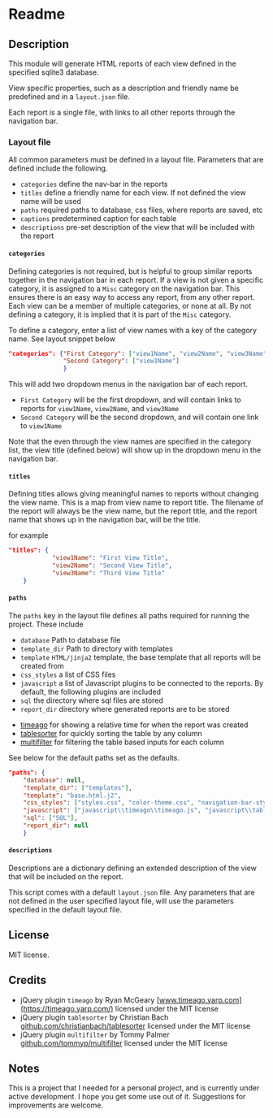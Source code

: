 Readme
=======

## Description
This module will generate HTML reports of each view defined in the specified sqlite3 database.

View specific properties, such as a description and friendly name be predefined and in a
`layout.json` file.

Each report is a single file, with links to all other reports through the navigation bar.

### Layout file
All common parameters must be defined in a layout file. Parameters that are defined include the
following.

 - `categories` define the nav-bar in the reports
 - `titles` define a friendly name for each view. If not defined the view name will be used
 - `paths` required paths to database, css files, where reports are saved, etc
 - `captions` predetermined caption for each table
 - `descriptions` pre-set description of the view that will be included with the report

#### `categories`
Defining categories is not required, but is helpful to group similar reports together in the
navigation bar in each report. If a view is not given a specific category, it is assigned to a
`Misc` category on the navigation bar. This ensures there is an easy way to access any report, from
any other report. Each view can be a member of multiple categories, or none at all. By not defining
a category, it is implied that it is part of the `Misc` category.

To define a category, enter a list of view names with a key of the category name.
See layout snippet below
```json
"categories": {"First Category": ["view1Name", "view2Name", "view3Name"],
               "Second Category": ["view1Name"]
               }
```
This will add two dropdown menus in the navigation bar of each report.

 - `First Category` will be the first dropdown, and will contain links to reports for `view1Name`, `view2Name`, and `view3Name`
 - `Second Category` will be the second dropdown, and will contain one link to `view1Name`

Note that the even through the view names are specified in the category list, the view title
(defined below) will show up in the dropdown menu in the navigation bar.


#### `titles`
Defining titles allows giving meaningful names to reports without changing the view name. This is a
map from view name to report title. The filename of the report will always be the view name, but
the report title, and the report name that shows up in the navigation bar, will be the title.

for example

```json
"titles": {
            "view1Name": "First View Title",
            "view2Name": "Second View Title",
            "view3Name": "Third View Title"
    }
```

#### `paths`
The `paths` key in the layout file defines all paths required for running the project. These include

 - `database` Path to database file
 - `template_dir` Path to directory with templates
 - `template` `HTML/jinja2` template, the base template that all reports will be created from
 - `css_styles` a list of CSS files
 - `javascript` a list of Javascript plugins to be connected to the reports. By default, the following plugins are included
 - `sql` the directory where sql files are stored
 - `report_dir` directory where generated reports are to be stored
  + [timeago](https://timeago.yarp.com/) for showing a relative time for when the report was created
  + [tablesorter](https://github.com/christianbach/tablesorter) for quickly sorting the table by any column
  + [multifilter](https://github.com/tommyp/multifilter) for filtering the table based inputs for each column

  See below for the default paths set as the defaults.
```json
"paths": {
    "database": null,
    "template_dir": ["templates"],
    "template": "base.html.j2",
    "css_styles": ["styles.css", "color-theme.css", "navigation-bar-styles.css"],
    "javascript": ["javascript\\timeago\\timeago.js", "javascript\\tablesorter\\jquery.tablesorter.js", "javascript\\multifilter\\multifilter.js"],
    "sql": ["SQL"],
    "report_dir": null
    }
```

#### `descriptions`
Descriptions are a dictionary defining an extended description of the view that will be included on the report.


This script comes with a default `layout.json` file. Any parameters that are not defined in the user specified layout file, will use the parameters specified in the default layout file.

## License
MIT license.

## Credits
 - jQuery plugin `timeago` by Ryan McGeary [www.timeago.yarp.com](https://timeago.yarp.com/) licensed under the MIT license
 - jQuery plugin `tablesorter` by Christian Bach [github.com/christianbach/tablesorter](https://github.com/christianbach/tablesorter) licensed under the MIT license
 - jQuery plugin `multifilter` by Tommy Palmer [github.com/tommyp/multifilter](https://github.com/tommyp/multifilter) licensed under the MIT license

## Notes
This is a project that I needed for a personal project, and is currently under active development. I hope you get some use out of it. Suggestions for improvements are welcome.
